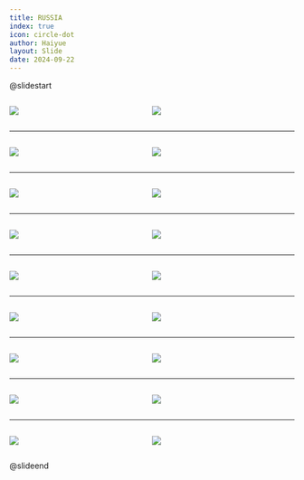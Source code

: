 ```yaml
---
title: RUSSIA
index: true
icon: circle-dot
author: Haiyue
layout: Slide
date: 2024-09-22
---
```

 
@slidestart

<div style="display:flex">
<div style="flex:1">

![](https://raw.githubusercontent.com/yclord/reading/refs/heads/master/english/Level-Y/RUSSIA/001.webp)
</div>
<div style="flex:1">

![](https://raw.githubusercontent.com/yclord/reading/refs/heads/master/english/Level-Y/RUSSIA/002.webp)
</div>
</div>

---

<div style="display:flex">
<div style="flex:1">

![](https://raw.githubusercontent.com/yclord/reading/refs/heads/master/english/Level-Y/RUSSIA/003.webp)
</div>
<div style="flex:1">

![](https://raw.githubusercontent.com/yclord/reading/refs/heads/master/english/Level-Y/RUSSIA/004.webp)
</div>
</div>

---

<div style="display:flex">
<div style="flex:1">

![](https://raw.githubusercontent.com/yclord/reading/refs/heads/master/english/Level-Y/RUSSIA/005.webp)
</div>
<div style="flex:1">

![](https://raw.githubusercontent.com/yclord/reading/refs/heads/master/english/Level-Y/RUSSIA/006.webp)
</div>
</div>

---

<div style="display:flex">
<div style="flex:1">

![](https://raw.githubusercontent.com/yclord/reading/refs/heads/master/english/Level-Y/RUSSIA/007.webp)
</div>
<div style="flex:1">

![](https://raw.githubusercontent.com/yclord/reading/refs/heads/master/english/Level-Y/RUSSIA/008.webp)
</div>
</div>

---

<div style="display:flex">
<div style="flex:1">

![](https://raw.githubusercontent.com/yclord/reading/refs/heads/master/english/Level-Y/RUSSIA/009.webp)
</div>
<div style="flex:1">

![](https://raw.githubusercontent.com/yclord/reading/refs/heads/master/english/Level-Y/RUSSIA/010.webp)
</div>
</div>

---

<div style="display:flex">
<div style="flex:1">

![](https://raw.githubusercontent.com/yclord/reading/refs/heads/master/english/Level-Y/RUSSIA/011.webp)
</div>
<div style="flex:1">

![](https://raw.githubusercontent.com/yclord/reading/refs/heads/master/english/Level-Y/RUSSIA/012.webp)
</div>
</div>

---

<div style="display:flex">
<div style="flex:1">

![](https://raw.githubusercontent.com/yclord/reading/refs/heads/master/english/Level-Y/RUSSIA/013.webp)
</div>
<div style="flex:1">

![](https://raw.githubusercontent.com/yclord/reading/refs/heads/master/english/Level-Y/RUSSIA/014.webp)
</div>
</div>

---

<div style="display:flex">
<div style="flex:1">

![](https://raw.githubusercontent.com/yclord/reading/refs/heads/master/english/Level-Y/RUSSIA/015.webp)
</div>
<div style="flex:1">

![](https://raw.githubusercontent.com/yclord/reading/refs/heads/master/english/Level-Y/RUSSIA/016.webp)
</div>
</div>

---

<div style="display:flex">
<div style="flex:1">

![](https://raw.githubusercontent.com/yclord/reading/refs/heads/master/english/Level-Y/RUSSIA/017.webp)
</div>
<div style="flex:1">

![](https://raw.githubusercontent.com/yclord/reading/refs/heads/master/english/Level-Y/RUSSIA/018.webp)
</div>
</div>

@slideend